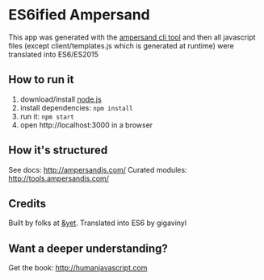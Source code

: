 # ES6ified Ampersand

This app was generated with the [ampersand cli tool](http://ampersandjs.com/learn/quick-start-guide) and then all javascript files (except client/templates.js which is generated at runtime) were translated into ES6/ES2015

## How to run it

1. download/install [node.js](http://nodejs.org/)
1. install dependencies: `npm install`
1. run it: `npm start`
1. open http://localhost:3000 in a browser

## How it's structured

See docs: http://ampersandjs.com/
Curated modules: http://tools.ampersandjs.com/

## Credits

Built by folks at [&yet](http://andyet.com).
Translated into ES6 by gigavinyl

## Want a deeper understanding?

Get the book: http://humanjavascript.com
